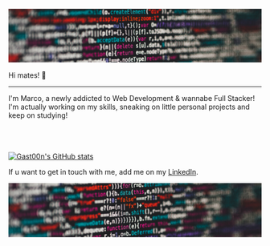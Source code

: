 ![Gast00n's header](https://github.com/Gast00n/Gast00n/blob/main/images/scala01.png)

Hi mates! 👋
<hr>
I'm Marco, a newly addicted to Web Development & wannabe Full Stacker!<br>
I'm actually working on my skills, sneaking on little personal projects and keep on studying!<br><br><br><br>

[![Gast00n's GitHub stats](https://github-readme-stats.vercel.app/api?username=Gast00n&show_icons=true&theme=cobalt)](https://github.com/Gast00n/github-readme-stats)



<!-- Social -->
If u want to get in touch with me, add me on my <a href="https://www.linkedin.com/in/giuliettidev/">LinkedIn</a>.

![Gast00n's footer](https://github.com/Gast00n/Gast00n/blob/main/images/scala02.png)




